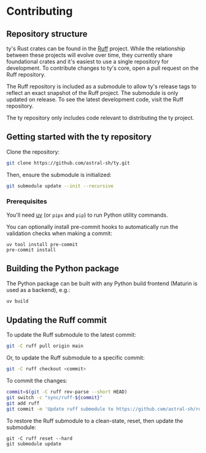 # Contributing

## Repository structure

ty's Rust crates can be found in the [Ruff](https://github.com/astral-sh/ruff) project. While the
relationship between these projects will evolve over time, they currently share foundational crates
and it's easiest to use a single repository for development. To contribute changes to ty's core,
open a pull request on the Ruff repository.

The Ruff repository is included as a submodule to allow ty's release tags to reflect an exact
snapshot of the Ruff project. The submodule is only updated on release. To see the latest
development code, visit the Ruff repository.

The ty repository only includes code relevant to distributing the ty project.

## Getting started with the ty repository

Clone the repository:

```bash
git clone https://github.com/astral-sh/ty.git
```

Then, ensure the submodule is initialized:

```bash
git submodule update --init --recursive
```

### Prerequisites

You'll need [uv](https://docs.astral.sh/uv/getting-started/installation/) (or `pipx` and `pip`) to
run Python utility commands.

You can optionally install pre-commit hooks to automatically run the validation checks
when making a commit:

```shell
uv tool install pre-commit
pre-commit install
```

## Building the Python package

The Python package can be built with any Python build frontend (Maturin is used as a backend), e.g.:

```bash
uv build
```

## Updating the Ruff commit

To update the Ruff submodule to the latest commit:

```bash
git -C ruff pull origin main
```

Or, to update the Ruff submodule to a specific commit:

```bash
git -C ruff checkout <commit>
```

To commit the changes:

```bash
commit=$(git -C ruff rev-parse --short HEAD)
git switch -c "sync/ruff-${commit}"
git add ruff
git commit -m 'Update ruff submodule to https://github.com/astral-sh/ruff/commit/${commit}'
```

To restore the Ruff submodule to a clean-state, reset, then update the submodule:

```
git -C ruff reset --hard
git submodule update
```
